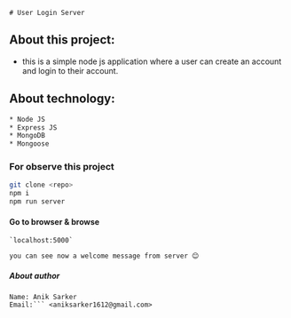`# User Login Server`

## About this project:

* this is a simple node js application where a user can create an account and login to their account.

## About technology:
``` bash
* Node JS
* Express JS
* MongoDB 
* Mongoose
```

### For observe this project 

``` bash
git clone <repo>
npm i
npm run server
```

#### Go to browser & browse

```
`localhost:5000`

you can see now a welcome message from server 😊
```

##### About author 
```
Name: Anik Sarker
Email:``` <aniksarker1612@gmail.com>
